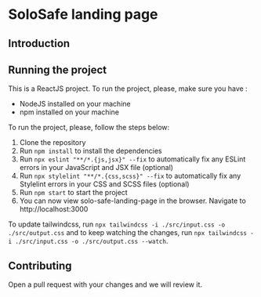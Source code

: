 # SoloSafe landing page

## Introduction

## Running the project

This is a ReactJS project. To run the project, please, make sure you have :

- NodeJS installed on your machine
- npm installed on your machine

To run the project, please, follow the steps below:

1. Clone the repository
2. Run `npm install` to install the dependencies
3. Run `npx eslint "**/*.{js,jsx}" --fix` to automatically fix any ESLint errors in your JavaScript and JSX file (optional)
4. Run `npx stylelint "**/*.{css,scss}" --fix` to automatically fix any Stylelint errors in your CSS and SCSS files (optional)
5. Run `npm start` to start the project
6. You can now view solo-safe-landing-page in the browser. Navigate to http://localhost:3000

To update tailwindcss, run `npx tailwindcss -i ./src/input.css -o ./src/output.css` and to keep watching the changes, run `npx tailwindcss -i ./src/input.css -o ./src/output.css --watch`.

## Contributing

Open a pull request with your changes and we will review it.
